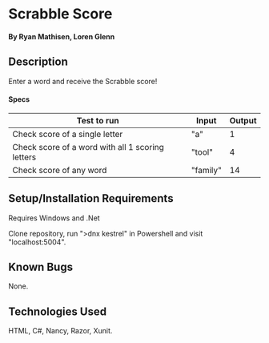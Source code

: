 # Scrabble Score

#### By **Ryan Mathisen, Loren Glenn**

## Description

Enter a word and receive the Scrabble score!

#### Specs

| Test to run                                      | Input    | Output |
|--------------------------------------------------|----------|--------|
| Check score of a single letter                   | "a"      | 1      |
| Check score of a word with all 1 scoring letters | "tool"   | 4      |
| Check score of any word                          | "family" | 14     |

## Setup/Installation Requirements

Requires Windows and .Net

Clone repository, run ">dnx kestrel" in Powershell and visit "localhost:5004".

## Known Bugs

None.


## Technologies Used

HTML, C#, Nancy, Razor, Xunit.
